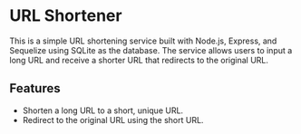 # URL Shortener

This is a simple URL shortening service built with Node.js, Express, and Sequelize using SQLite as the database. The service allows users to input a long URL and receive a shorter URL that redirects to the original URL.

## Features

- Shorten a long URL to a short, unique URL.
- Redirect to the original URL using the short URL.